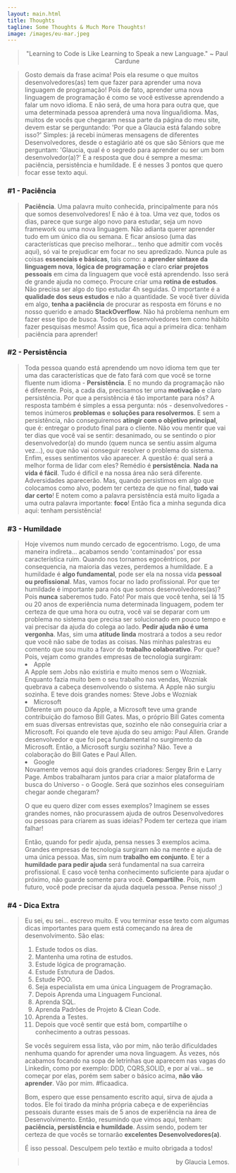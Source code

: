 ```yaml
---
layout: main.html
title: Thoughts
tagline: Some Thoughts & Much More Thoughts!
image: /images/eu-mar.jpeg
---
```


<blockquote style='text-align: center;' class="manifesto">"Learning to Code is Like Learning to Speak a new Language." ~ Paul Cardune</blockquote>

<blockquote class="manifesto">
  Gosto demais da frase acima! Pois ela resume o que muitos desenvolvedores(as) tem que fazer para aprender uma nova linguagem de programação!
  Pois de fato, aprender uma nova linguagem de programação é como se você estivesse aprendendo a falar um novo idioma. E não será, de uma hora para outra que, que uma determinada pessoa aprenderá uma nova língua/idioma.
  Mas, muitos de vocês que chegaram nessa parte da página do meu site, devem estar se perguntando: 'Por que a Glaucia está falando sobre isso?'
  Simples: já recebi inúmeras mensagens de diferentes Desenvolvedores, desde o estagiário até os que são Sêniors que me perguntam: 'Glaucia, qual é o segredo para aprender ou ser um bom desenvolvedor(a)?'
  E a resposta que dou é sempre a mesma: paciência, persistência e humildade. E é nesses 3 pontos que quero focar esse texto aqui.
</blockquote>

### #1 - Paciência

<blockquote class="manifesto">
  <b>Paciência</b>. Uma palavra muito conhecida, principalmente para nós que somos desenvolvedores! E não é à toa. Uma vez que, todos os dias, parece que surge algo novo para estudar, seja um novo framework ou uma nova linguagem. 
  Não adianta querer aprender tudo em um único dia ou semana. E ficar ansioso (uma das características que preciso melhorar... tenho que admitir com vocês aqui), só vai te prejudicar em focar no seu apredizado.
  Nunca pule as coisas <b>essenciais e básicas</b>, tais como: a <b>aprender sintaxe da linguagem nova</b>, <b>lógica de programação</b> e claro <b>criar projetos pessoais</b> em cima da linguagem que você está aprendendo. Isso será de grande ajuda no começo.
  Procure criar uma <b>rotina de estudos</b>. Não precisa ser algo do tipo estudar 4h seguidas. O importante é a <b>qualidade dos seus estudos</b> e não a quantidade. Se você tiver dúvida em algo, <b>tenha a paciência</b> de procurar as resposta em fóruns e no nosso querido e amado <b>StackOverflow</b>. Não há problema nenhum em fazer esse tipo de busca. Todos os Desenvolvedores tem como hábito fazer pesquisas mesmo!
  Assim que, fica aqui a primeira dica: tenham paciência para aprender!
</blockquote>

### #2 - Persistência

<blockquote class="manifesto">
  Toda pessoa quando está aprendendo um novo idioma tem que ter uma das características que de fato fará com que você se torne fluente num idioma - <b>Persistência</b>.
  E no mundo da programação não é diferente. Pois, a cada dia, precisamos ter uma <b>motivação</b> e claro persistência.
  Por que a persistência é tão importante para nós? A resposta também é simples a essa pergunta: nós - desenvolvedores - temos inúmeros <b>problemas</b> e <b>soluções para resolvermos</b>. E sem a persistência, não conseguiremos <b>atingir com o objetivo principal</b>, que é: entregar o produto final para o cliente.
  Não vou mentir que vai ter dias que você vai se sentir: desanimado, ou se sentindo o pior desenvolvedor(a) do mundo (quem nunca se sentiu assim alguma vez...), ou que não vai conseguir resolver o problema do sistema. Enfim, esses sentimentos vão aparecer. A questão é: qual será a melhor forma de lidar com eles? Remédio é <b>persistência</b>.
  <b>Nada na vida é fácil</b>. Tudo é difícil e na nossa área não será diferente. Adversidades aparecerão. Mas, quando persistimos em algo que colocamos como alvo, podem ter certeza de que no final, <b>tudo vai dar certo</b>! E notem como a palavra persistência está muito ligada a uma outra palavra importante: <b>foco</b>! Então fica a minha segunda dica aqui: tenham persistência!
</blockquote>

### #3 - Humildade

<blockquote class="manifesto">
  Hoje vivemos num mundo cercado de egocentrismo. Logo, de uma maneira indireta... acabamos sendo 'contaminados' por essa característica ruim. Quando nos tornamos egocêntricos, por consequencia, na maioria das vezes, perdemos a humildade. E a humildade é <b>algo fundamental</b>, pode ser ela na nossa vida <b>pessoal ou profissional</b>. Mas, vamos focar no lado profissional. Por que ter humildade é importante para nós que somos desenvolvedores(as)?
  Pois <b>nunca</b> saberemos tudo. Fato! Por mais que você tenha, sei lá 15 ou 20 anos de experiência numa determinada linguagem, podem ter certeza de que uma hora ou outra, você vai se deparar com um problema no sistema que precisa ser solucionado em pouco tempo e vai precisar da ajuda do colega ao lado.
  <b>Pedir ajuda não é uma vergonha</b>. Mas, sim uma <b>atitude linda</b> mostrará a todos a seu redor que você não sabe de todas as coisas.
  Nas minhas palestras eu comento que sou muito a favor do <b>trabalho colaborativo</b>. Por que? Pois, vejam como grandes empresas de tecnologia surgiram:

  <li>Apple</li>
  A Apple sem Jobs não existiria e muito menos sem o Wozniak. Enquanto fazia muito bem o seu trabalho nas vendas, Wozniak quebrava a cabeça desenvolvendo o sistema. A Apple não surgiu sozinha. E teve dois grandes nomes: Steve Jobs e Wozniak

  <li>Microsoft</li> 
  Diferente um pouco da Apple, a Microsoft teve uma grande contribuição do famoso Bill Gates. Mas, o próprio Bill Gates comenta em suas diversas entrevistas que, sozinho ele não conseguiria criar a Microsoft. Foi quando ele teve ajuda do seu amigo: Paul Allen. Grande desenvolvedor e que foi peça fundamental no surgimento da Microsoft. Então, a Microsoft surgiu sozinha? Não. Teve a colaboração do Bill Gates e Paul Allen.

  <li>Google</li>
  Novamente vemos aqui dois grandes criadores: Sergey Brin e Larry Page. Ambos trabalharam juntos para criar a maior plataforma de busca do Universo - o Google. Será que sozinhos eles conseguiriam chegar aonde chegaram?

  O que eu quero dizer com esses exemplos? Imaginem se esses grandes nomes, não procurassem ajuda de outros Desenvolvedores ou pessoas para criarem as suas ideias? Podem ter certeza que iriam falhar!

  Então, quando for pedir ajuda, pensa nesses 3 exemplos acima. Grandes empresas de tecnologia surgiram não na mente e ajuda de uma única pessoa. Mas, sim num <b>trabalho em conjunto</b>. E ter a <b>humildade para pedir ajuda</b> será fundamental na sua carreira profissional. E caso você tenha conhecimento suficiente para ajudar o próximo, não guarde somente para você. <b>Compartilhe</b>. Pois, num futuro, você pode precisar da ajuda daquela pessoa. Pense nisso! ;)
</blockquote>

### #4 - Dica Extra
<blockquote class="manifesto">
  Eu sei, eu sei... escrevo muito. E vou terminar esse texto com algumas dicas importantes para quem está começando na área de desenvolvimento. São elas:

  <ol>
    <li>Estude todos os dias.</li>
    <li>Mantenha uma rotina de estudos.</li>
    <li>Estude lógica de programação.</li>
    <li>Estude Estrutura de Dados.</li>
    <li>Estude POO.</li>
    <li>Seja especialista em uma única Linguagem de Programação.</li>
    <li>Depois Aprenda uma Linguagem Funcional.</li>
    <li>Aprenda SQL.</li>
    <li>Aprenda Padrões de Projeto & Clean Code.</li>
    <li>Aprenda a Testes.</li>
    <li>Depois que você sentir que está bom, compartilhe o conhecimento a outras pessoas.</li>
  </ol>

  Se vocês seguirem essa lista, vão por mim, não terão dificuldades nenhuma quando for aprender uma nova linguagem. Às vezes, nós acabamos focando na sopa de letrinhas que aparecem nas vagas do Linkedin, como por exemplo: DDD, CQRS,SOLID, e por aí vai... se começar por elas, porém sem saber o básico acima, <b>não vão aprender</b>. Vão por mim. #ficaadica.

  Bom, espero que esse pensamento escrito aqui, sirva de ajuda a todos. Ele foi tirado da minha própria cabeça e de experiências pessoais durante esses mais de 5 anos de experiência na área de Desenvolvimento. Então, resumindo que vimos aqui, tenham: <b>paciência, persistência e humildade</b>. Assim sendo, podem ter certeza de que vocês se tornarão <b>excelentes Desenvolvedores(a)</b>.

  É isso pessoal. Desculpem pelo textão e muito obrigada a todos!
</blockquote>

<blockquote style='text-align: right;' class="manifesto"> by Glaucia Lemos.</blockquote>
